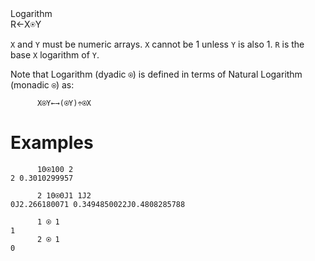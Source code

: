 <div class="heading">
  <div class="name">Logarithm</div>
  <div class="command">R←X⍟Y</div>
</div>

`X` and `Y` must be numeric arrays. `X` cannot be 1 unless `Y` is also 1. `R` is the base `X` logarithm of `Y`.

Note that Logarithm (dyadic `⍟`) is defined in terms of Natural Logarithm (monadic `⍟`) as:
```apl
      X⍟Y←→(⍟Y)÷⍟X
```

# Examples
```apl
      10⍟100 2
2 0.3010299957
 
      2 10⍟0J1 1J2
0J2.266180071 0.3494850022J0.4808285788
 
      1 ⍟ 1
1
      2 ⍟ 1
0
```

